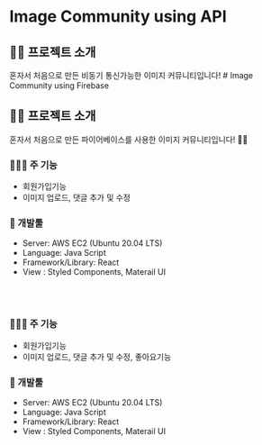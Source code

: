 # Image Community using API


## 👋🏻 프로젝트 소개

혼자서 처음으로 만든 비동기 통신가능한 이미지 커뮤니티입니다! # Image Community using Firebase


## 👋🏻 프로젝트 소개

혼자서 처음으로 만든 파이어베이스를 사용한 이미지 커뮤니티입니다! 👏🏻


### 👷🏻‍♂️ 주 기능

- 회원가입기능
- 이미지 업로드, 댓글 추가 및 수정


### 🔨 개발툴

-   Server: AWS EC2 (Ubuntu 20.04 LTS)
-   Language: Java Script
-   Framework/Library: React
-   View : Styled Components, Materail UI 


<br/>
<br/>





### 👷🏻‍♂️ 주 기능

- 회원가입기능
- 이미지 업로드, 댓글 추가 및 수정, 좋아요기능


### 🔨 개발툴

-   Server: AWS EC2 (Ubuntu 20.04 LTS)
-   Language: Java Script
-   Framework/Library: React
-   View : Styled Components, Materail UI 


<br/>
<br/>


